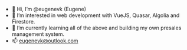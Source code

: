 - 👋 Hi, I’m @eugenevk (Eugene)
- 👀 I’m interested in web development with VueJS, Quasar, Algolia and Firestore.
- 🌱 I’m currently learning all of the above and building my own presales management system.
- 📫 eugenevk@outlook.com

<!---
eugenevk/eugenevk is a ✨ special ✨ repository because its `README.md` (this file) appears on your GitHub profile.
You can click the Preview link to take a look at your changes.
--->
